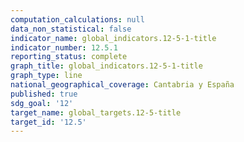 ```yaml
---
computation_calculations: null
data_non_statistical: false
indicator_name: global_indicators.12-5-1-title
indicator_number: 12.5.1
reporting_status: complete
graph_title: global_indicators.12-5-1-title
graph_type: line
national_geographical_coverage: Cantabria y España
published: true
sdg_goal: '12'
target_name: global_targets.12-5-title
target_id: '12.5'
---
```

